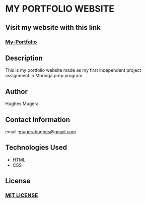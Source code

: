 # MY PORTFOLIO WEBSITE

## Visit my website with this link
### [My-Portfolio](https://mugerah.github.io/my-portfolio/)

## Description
This is my portfolio website made as my first independent project assignment in Moringa prep program 

## Author
Hughes Mugera

## Contact Information
email :mugerahughes@gmail.com

## Technologies Used
* HTML
* CSS

## License
### [MIT LICENSE]()




